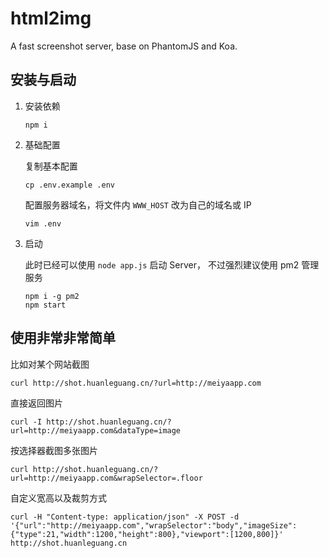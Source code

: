 # html2img

A fast screenshot server, base on PhantomJS and Koa.

## 安装与启动

1. 安装依赖

    ```
    npm i
    ```

2. 基础配置

    复制基本配置

    ```
    cp .env.example .env
    ```

    配置服务器域名，将文件内 `WWW_HOST` 改为自己的域名或 IP

    ```
    vim .env

    ```

3. 启动

    此时已经可以使用 `node app.js` 启动 Server，
    不过强烈建议使用 pm2 管理服务

    ```
    npm i -g pm2
    npm start
    ```


## 使用非常非常简单

比如对某个网站截图

```
curl http://shot.huanleguang.cn/?url=http://meiyaapp.com
```

直接返回图片

```
curl -I http://shot.huanleguang.cn/?url=http://meiyaapp.com&dataType=image
```

按选择器截图多张图片

```
curl http://shot.huanleguang.cn/?url=http://meiyaapp.com&wrapSelector=.floor
```

自定义宽高以及裁剪方式

```
curl -H "Content-type: application/json" -X POST -d '{"url":"http://meiyaapp.com","wrapSelector":"body","imageSize":{"type":21,"width":1200,"height":800},"viewport":[1200,800]}' http://shot.huanleguang.cn
```
